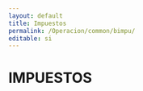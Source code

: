 ```yaml
---
layout: default
title: Impuestos
permalink: /Operacion/common/bimpu/
editable: si
---
```


# IMPUESTOS

